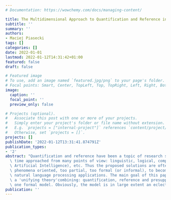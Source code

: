 ```yaml
---
# Documentation: https://wowchemy.com/docs/managing-content/

title: The Multidimensional Approach to Quantification and Reference in the Noun Phrase
subtitle: ''
summary: ''
authors:
- Maciej Piasecki
tags: []
categories: []
date: 2022-01-01
lastmod: 2022-01-12T14:31:42+01:00
featured: false
draft: false

# Featured image
# To use, add an image named `featured.jpg/png` to your page's folder.
# Focal points: Smart, Center, TopLeft, Top, TopRight, Left, Right, BottomLeft, Bottom, BottomRight.
image:
  caption: ''
  focal_point: ''
  preview_only: false

# Projects (optional).
#   Associate this post with one or more of your projects.
#   Simply enter your project's folder or file name without extension.
#   E.g. `projects = ["internal-project"]` references `content/project/deep-learning/index.md`.
#   Otherwise, set `projects = []`.
projects: []
publishDate: '2022-01-12T13:31:41.874791Z'
publication_types:
- '2'
abstract: "Quantification and reference have been a topic of research since a long\
  \ time approached from many points of view: linguistic, logical, computational (ie\
  \ Artificial Intelligence), etc. Thus the proposed solutions are often: specific\
  \ phenomena oriented, too partial, too formal (or informal), to become a base for\
  \ natural language processing applications. The main goal of this paper is to outline\
  \ a 'unifying theory'combining: quantification, reference and presupposition into\
  \ one formal model. Obviously, the model is in large extent an eclectic"
publication: ''
---
```

